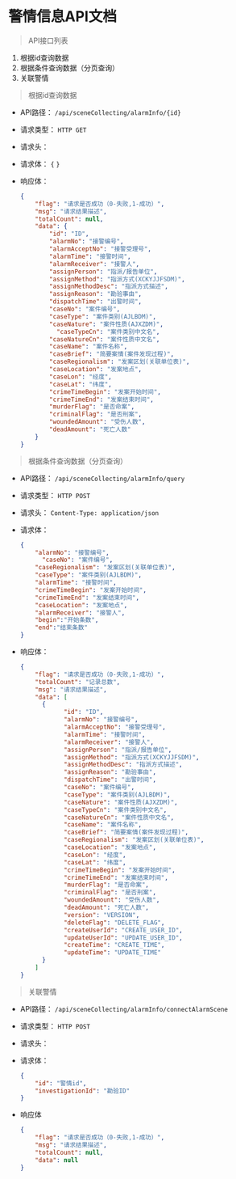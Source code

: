 # 警情信息API文档

> API接口列表

1. 根据id查询数据
2. 根据条件查询数据（分页查询）
3. 关联警情





> 根据id查询数据

- API路径：
  `/api/sceneCollecting/alarmInfo/{id}`


- 请求类型：
  `HTTP GET`


- 请求头：


- 请求体：
  `{`
  `}`


- 响应体：

  ```json
  {
      "flag": "请求是否成功（0-失败,1-成功）",
      "msg": "请求结果描述",
      "totalCount": null,
      "data": {
          "id": "ID",
          "alarmNo": "接警编号",
          "alarmAcceptNo": "接警受理号",
          "alarmTime": "接警时间",
          "alarmReceiver": "接警人",
          "assignPerson": "指派/报告单位",
          "assignMethod": "指派方式(XCKYJJFSDM)",
          "assignMethodDesc": "指派方式描述",
          "assignReason": "勘验事由",
          "dispatchTime": "出警时间",
          "caseNo": "案件编号",
          "caseType": "案件类别(AJLBDM)",
          "caseNature": "案件性质(AJXZDM)",
        	"caseTypeCn": "案件类别中文名",
          "caseNatureCn": "案件性质中文名",
          "caseName": "案件名称",
          "caseBrief": "简要案情(案件发现过程)",
          "caseRegionalism": "发案区划(关联单位表)",
          "caseLocation": "发案地点",
          "caseLon": "经度",
          "caseLat": "纬度",
          "crimeTimeBegin": "发案开始时间",
          "crimeTimeEnd": "发案结束时间",
          "murderFlag": "是否命案",
          "criminalFlag": "是否刑案",
          "woundedAmount": "受伤人数",
          "deadAmount": "死亡人数"
      }
  }
  ```





> 根据条件查询数据（分页查询）

- API路径：
  `/api/sceneCollecting/alarmInfo/query`


- 请求类型：
  `HTTP POST`


- 请求头：
  `Content-Type: application/json`


- 请求体：

  ```json
  {
      "alarmNo": "接警编号",
    	"caseNo": "案件编号",
      "caseRegionalism": "发案区划(关联单位表)",
      "caseType": "案件类别(AJLBDM)",
      "alarmTime": "接警时间",
      "crimeTimeBegin": "发案开始时间",
      "crimeTimeEnd": "发案结束时间",
      "caseLocation": "发案地点",
      "alarmReceiver": "接警人",
      "begin":"开始条数",
      "end":"结束条数"
  }
  ```

- 响应体：

  ```json
  {
      "flag": "请求是否成功（0-失败,1-成功）",
      "totalCount": "记录总数",
      "msg": "请求结果描述",
      "data": [
  	    {
              "id": "ID",
              "alarmNo": "接警编号",
              "alarmAcceptNo": "接警受理号",
              "alarmTime": "接警时间",
              "alarmReceiver": "接警人",
              "assignPerson": "指派/报告单位",
              "assignMethod": "指派方式(XCKYJJFSDM)",
              "assignMethodDesc": "指派方式描述",
              "assignReason": "勘验事由",
              "dispatchTime": "出警时间",
              "caseNo": "案件编号",
              "caseType": "案件类别(AJLBDM)",
              "caseNature": "案件性质(AJXZDM)",
              "caseTypeCn": "案件类别中文名",
              "caseNatureCn": "案件性质中文名",          
              "caseName": "案件名称",
              "caseBrief": "简要案情(案件发现过程)",
              "caseRegionalism": "发案区划(关联单位表)",
              "caseLocation": "发案地点",
              "caseLon": "经度",
              "caseLat": "纬度",
              "crimeTimeBegin": "发案开始时间",
              "crimeTimeEnd": "发案结束时间",
              "murderFlag": "是否命案",
              "criminalFlag": "是否刑案",
              "woundedAmount": "受伤人数",
              "deadAmount": "死亡人数",
              "version": "VERSION",
              "deleteFlag": "DELETE_FLAG",
              "createUserId": "CREATE_USER_ID",
              "updateUserId": "UPDATE_USER_ID",
              "createTime": "CREATE_TIME",
              "updateTime": "UPDATE_TIME"
  	    }
      ]
  }
  ```




> 关联警情

- API路径：
  `/api/sceneCollecting/alarmInfo/connectAlarmScene`


- 请求类型：
  `HTTP POST`


- 请求头：


- 请求体：

  ```json
  {
      "id": "警情id",
      "investigationId": "勘验ID"
  }
  ```


- 响应体

  ```json
  {
      "flag": "请求是否成功（0-失败,1-成功）",
      "msg": "请求结果描述",
      "totalCount": null,
      "data": null
  }
  ```

